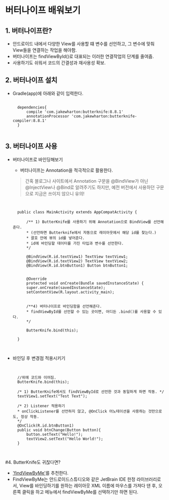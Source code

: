 # 버터나이프 배워보기

## 1. 버터나이프란?
- 안드로이드 내에서 다양한 View를 사용할 떄 변수를 선언하고, 그 변수에 맞춰 View들을 연결하는 작업을 해야함.
- 버터나이프는 findViewById()로 대표되는 이러한 연결작업의 단계를 줄여줌.
- 사용하기도 쉬워서 코드의 간결성과 재사용성 확보.

## 2. 버터나이프 설치
- Gradle(app)에 아래와 같이 입력한다.
    <pre><code>
    dependencies{
        compile 'com.jakewharton:butterknife:8.8.1'
        annotationProcessor 'com.jakewharton:butterknife-compiler:8.8.1'
    }
    </code></pre>

## 3. 버터나이프 사용
- 버터나이프로 바인딩해보기
    - 버터나이프는 Annotation을 적극적으로 활용한다.
     > 간혹 블로그나 사이트에서 Annotation 구문을 @BindView가 아닌 @InjectView나 @Bind로 알려주기도 하지만, 예전 버전에서 사용하던 구문으로 지금은 쓰이지 않으니 유의!

    <pre><code>

    public class MainActivity extends AppCompatActivity {   
        
        /** 1) ButterKnife를 사용하기 위해 Annotation으로 BindView를 선언해준다.
        * (선언하면 Butterknife에서 자동으로 레이아웃에서 해당 id를 찾는다.)
        * 괄호 안에 뷰의 id를 넣어준다.
        * id에 바인딩할 데이터를 가진 타입과 변수를 선언한다.
        */

        @BindView(R.id.textView1) TextView textView1;
        @BindView(R.id.textView2) TextView textView2;
        @BindView(R.id.btnButton1) Button btnButton1;


        @Override
        protected void onCreate(Bundle savedInstanceState) {
        super.onCreate(savedInstanceState);
        setContentView(R.layout.activity_main);


        /**4) 버터나이프로 바인딩함을 선언해준다.
        * findViewById를 선언할 수 있는 곳이면, 어디든 .bind()를 사용할 수 있다.
        */

        ButterKnife.bind(this);

    }

    </code></pre>
- 바인딩 후 변경점 적용시키기
    <pre><code>
    
    //위에 코드와 이어짐.
    ButterKnife.bind(this);

    /* 1) ButterKnife에서도 findViewById로 선언한 것과 동일하게 하면 작동. */
    textView1.setText("Test Text");

    /* 2) Listener 적용하기
    * onClickListener를 선언하지 않고, @OnClick 어노테이션을 사용하는 것만으로도, 정상 작동.
    */
    @OnClick(R.id.btnButton1)
    public void btnChange(Button button){
        button.setText("Hello!");
        textView2.setText("Hello World!");
    }

    </code></pre>

#4. ButterKnife도 귀찮다면?
- ['findViewByMe'](https://github.com/laobie/FindViewByMe)를 추천한다.
- FindViewByMe는 안드로이드스튜디오와 같은 JetBrain IDE 한정 라이브러리로서, View를 바인딩하기를 원하는 레이아웃 XML 이름에 마우스를 가져다 댄 후, 오른쪽 클릭을 하고 메뉴에서 findViewByMe를 선택하기만 하면 된다.

